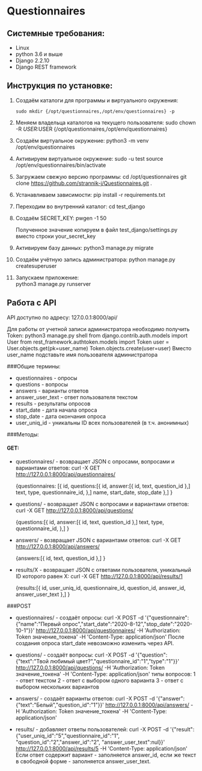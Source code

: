 # Questionnaires

## Системные требования:
- Linux
- python 3.6 и выше
- Django 2.2.10
- Django REST framework

## Инструкция по установке:

1. Создаём каталоги для программы и виртуального окружения:
    
    `sudo mkdir {/opt/questionnaires,/opt/env/questionnaires} -p`

2. Меняем владельца каталогов на текущего пользователя:
    sudo chown -R $USER:$USER {/opt/questionnaires,/opt/env/questionnaires}

3. Создаём виртуальное окружение:
   python3 -m venv /opt/env/questionnaires

4. Активируем виртуальное окружение:
    sudo -u test source /opt/env/questionnaires/bin/activate
    
5. Загружаем свежую версию программы:
    cd /opt/questionnaires
    git clone https://github.com/strannik-j/Questionnaires.git .
    
6. Устанавливаем зависимости:
    pip install -r requirements.txt
    
7. Переходим во внутренний каталог:
    cd test_django
    
8. Создаём SECRET_KEY:
    pwgen -1 50
    
    Полученное значение копируем в файл test_django/settings.py
    вместо строки your_secret_key
   
9. Активируем базу данных:
    python3 manage.py migrate 

10. Создаём учётную запись администратора:
     python manage.py createsuperuser

11. Запускаем приложение:    
     python3 manage.py runserver
    
    
## Работа с API
API доступно по адресу: 127.0.0.1:8000/api/

Для работы от учетной записи администратора необходимо получить Token:
  python3 manage.py shell
  from django.contrib.auth.models import User
  from rest_framework.authtoken.models import Token
  user = User.objects.get(pk=user_name)
  Token.objects.create(user=user)
Вместо user_name подставьте имя пользователя администратора

###Общие термины:
 - questionnaires - опросы
 - questions - вопросы
 - answers - варианты ответов
 - answer_user_text - ответ пользователя текстом
 - results - результаты опросов
 - start_date - дата начала опроса
 - stop_date - дата окончания опроса
 - user_uniq_id - уникальны ID всех пользователей (в т.ч. анонимных)
 
###Методы:
#### GET:
- questionnaires/ - возвращает JSON с опросами, вопросами и вариантами ответов:
  curl -X GET http://127.0.0.1:8000/api/questionnaires/
  
  {questionnaires: [{
        id,
        questions:[{
            id,
            answer:[{
                id,
                text,
                question_id
                },]
            text,
            type,
            questionnaire_id,
           },]
        name,
        start_date,
        stop_date
        },]
   }

- questions/ - возвращает JSON с вопросами и вариантами ответов:
  curl -X GET http://127.0.0.1:8000/api/questions/
  
     {questions:[{
        id,
        answer:[{
          id,
          text,
          question_id
          },]
        text,
        type,
        questionnaire_id,
       },]
     } 
  
- answers/ - возвращает JSON с вариантами ответов:
  curl -X GET http://127.0.0.1:8000/api/answers/

     {answers:[{
        id,
        text,
        question_id
        },]
      }
      
- results/X - возвращает JSON с ответами пользователя, уникальный ID которого равен Х:
    curl -X GET http://127.0.0.1:8000/api/results/1
    
    {results:[{
        id,
        user_uniq_id,
        questionnaire_id,
        question_id,
        answer_id,
        answer_user_text
        },]
     }
 
 ###POST
- questionnaires/ - создаёт опросы:
  curl -X POST -d '{"questionnaire":{"name":"Первый опрос","start_date":"2020-8-12","stop_date":"2020-10-1"}}' http://127.0.0.1:8000/api/questionnaires/ -H 'Authorization: Token значение_токена' -H 'Content-Type: application/json'
  После создания опроса start_date невозможно изменить через API.

- questions/ - создаёт вопросы:
  curl -X POST -d '{"question":{"text":"Твой любимый цвет?","questionnaire_id":"1","type":"1"}}' http://127.0.0.1:8000/api/questions/ -H 'Authorization: Token значение_токена' -H 'Content-Type: application/json'
  типы вопросов:
  1 - ответ текстом
  2 - ответ с выбором одного варианта
  3 - ответ с выбором нескольких вариантов

- answers/ - создаёт варианты ответов:
  curl -X POST -d '{"answer":{"text":"Белый","question_id":"1"}}' http://127.0.0.1:8000/api/answers/ -H 'Authorization: Token значение_токена' -H 'Content-Type: application/json'

- results/ - добавляет ответы пользователей:
  curl -X POST -d '{"result":{"user_uniq_id":"5","questionnaire_id":"1", "question_id":"2","answer_id":"2", "answer_user_text":nul}}' http://127.0.0.1:8000/api/results/5 -H 'Content-Type: application/json'
  Если ответ содержит вариант - заполняется answer_id, если же текст в свободной форме - заполняется answer_user_text.

